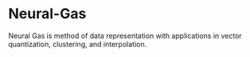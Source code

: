 # Neural-Gas
Neural Gas is method of data representation with applications in vector quantization, clustering, and interpolation.
